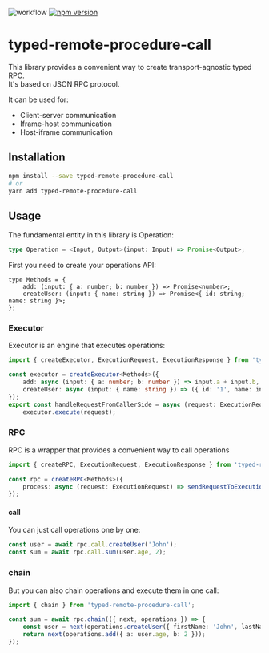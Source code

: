 ![workflow](https://github.com/sergeyshpadyrev/typed-remote-procedure-call/actions/workflows/main.yml/badge.svg)
[![npm version](https://badge.fury.io/js/typed-remote-procedure-call.svg)](https://badge.fury.io/js/typed-remote-procedure-call)

# typed-remote-procedure-call

This library provides a convenient way to create transport-agnostic typed RPC. <br/>
It's based on JSON RPC protocol.

It can be used for:

-   Client-server communication
-   Iframe-host communication
-   Host-iframe communication

## Installation

```bash
npm install --save typed-remote-procedure-call
# or
yarn add typed-remote-procedure-call
```

## Usage

The fundamental entity in this library is Operation:

```ts
type Operation = <Input, Output>(input: Input) => Promise<Output>;
```

First you need to create your operations API:

```
type Methods = {
    add: (input: { a: number; b: number }) => Promise<number>;
    createUser: (input: { name: string }) => Promise<{ id: string; name: string }>;
};
```

### Executor

Executor is an engine that executes operations:

```ts
import { createExecutor, ExecutionRequest, ExecutionResponse } from 'typed-remote-procedure-call';

const executor = createExecutor<Methods>({
    add: async (input: { a: number; b: number }) => input.a + input.b,
    createUser: async (input: { name: string }) => ({ id: '1', name: input.name }),
});
export const handleRequestFromCallerSide = async (request: ExecutionRequest): Promise<ExecutionResponse> =>
    executor.execute(request);
```

### RPC

RPC is a wrapper that provides a convenient way to call operations

```ts
import { createRPC, ExecutionRequest, ExecutionResponse } from 'typed-remote-procedure-call';

const rpc = createRPC<Methods>({
    process: async (request: ExecutionRequest) => sendRequestToExecutionSide(request), // Here you can use any transport
});
```

#### call

You can just call operations one by one:

```ts
const user = await rpc.call.createUser('John');
const sum = await rpc.call.sum(user.age, 2);
```

### chain

But you can also chain operations and execute them in one call:

```ts
import { chain } from 'typed-remote-procedure-call';

const sum = await rpc.chain(({ next, operations }) => {
    const user = next(operations.createUser({ firstName: 'John', lastName: 'Doe' }));
    return next(operations.add({ a: user.age, b: 2 }));
});
```
